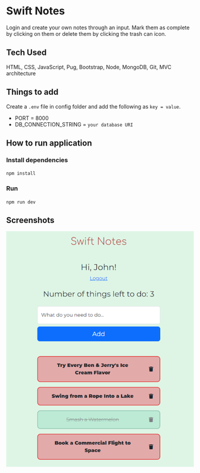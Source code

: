 # Swift Notes
Login and create your own notes through an input. Mark them as complete by clicking on them or delete them by clicking the trash can icon.

## Tech Used
HTML, CSS, JavaScript, Pug, Bootstrap, Node, MongoDB, Git, MVC architecture

## Things to add
Create a `.env` file in config folder and add the following as `key = value`.
 
 * PORT = 8000
 * DB_CONNECTION_STRING = `your database URI`

## How to run application
### Install dependencies
`npm install`

### Run
`npm run dev`

## Screenshots
![My Image](screenshots/home.png)